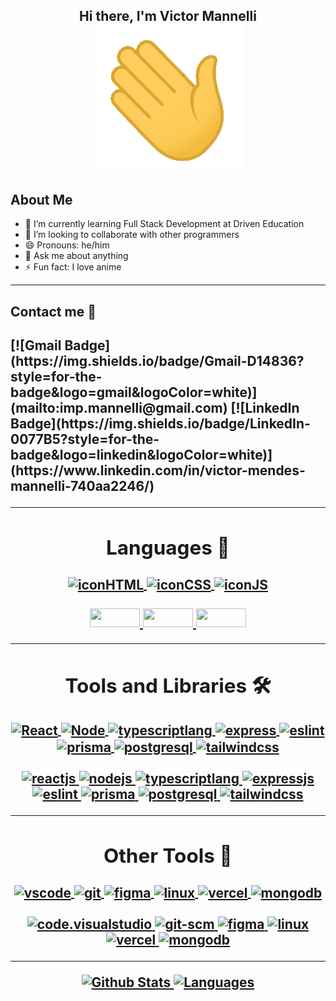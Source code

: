 <h2 align="center"> Hi there, I'm Victor Mannelli <img src="https://github.com/ABSphreak/ABSphreak/blob/master/gifs/Hi.gif" </h2>

## About Me

- 🌱 I’m currently learning Full Stack Development at Driven Education
- 👯 I’m looking to collaborate with other programmers
- 😄 Pronouns: he/him
- 💬 Ask me about anything
- ⚡ Fun fact: I love anime

* * * 

<h2> Contact me 🤝 <h2/>
[![Gmail Badge](https://img.shields.io/badge/Gmail-D14836?style=for-the-badge&logo=gmail&logoColor=white)](mailto:imp.mannelli@gmail.com)
[![LinkedIn Badge](https://img.shields.io/badge/LinkedIn-0077B5?style=for-the-badge&logo=linkedin&logoColor=white)](https://www.linkedin.com/in/victor-mendes-mannelli-740aa2246/)

* * *

<!-- 
  <img src="https://img.shields.io/badge/-Jest-&?style=for-the-badge&logo=jest&color=black" alt="Jest logo" />
  <img src="https://img.shields.io/badge/-typeorm-&?style=for-the-badge&logo=typeorm&color=black" alt="Typeorm logo" />
-->


<div align="center">
  <h2> Languages 📝 </h2>
<!--   <a href="http://www.python.org/" target="blank">
    <img align="center" height="60" width="80" alt="iconPython" src="https://cdn.jsdelivr.net/gh/devicons/devicon/icons/python/python-plain.svg" />
  </a> -->
  <a href="https://developer.mozilla.org/pt-BR/docs/Web/HTML/" target="blank">
    <img align="center" height="60" width="80" alt="iconHTML" src="https://cdn.jsdelivr.net/gh/devicons/devicon/icons/html5/html5-plain.svg" />
  </a>
  <a href="https://developer.mozilla.org/pt-BR/docs/Web/CSS" target="blank">
    <img align="center" height="60" width="80" alt="iconCSS" src="https://cdn.jsdelivr.net/gh/devicons/devicon/icons/css3/css3-plain.svg" />
  </a>
  <a href="https://developer.mozilla.org/pt-BR/docs/Web/JavaScript/" target="blank">
    <img align="center" height="60" width="80" alt="iconJS" src="https://cdn.jsdelivr.net/gh/devicons/devicon/icons/javascript/javascript-plain.svg" />
  </a>
</div>
<br/>
<div align="center">
<!--   <a href="http://www.python.org/" target="blank">
    <img width="80" src="https://img.shields.io/badge/-Python-yellow?style=for-the-badge&color=f1d356" /> 
  </a> -->
  <a href="https://developer.mozilla.org/pt-BR/docs/Web/HTML/" target="blank">
    <img width="80" height="30" src="https://img.shields.io/badge/-HTML-orange?style=for-the-badge&color=d84a2e" /> 
  </a>
  <a href="https://developer.mozilla.org/pt-BR/docs/Web/CSS" target="blank">
    <img width="80" height="30" src="https://img.shields.io/badge/-CSS-blue?style=for-the-badge&color=3173d9" /> 
  </a>
  <a href="https://developer.mozilla.org/pt-BR/docs/Web/JavaScript/" target="blank">
    <img width="80" height="30" src="https://img.shields.io/badge/-JavaScript-yellow?style=for-the-badge&color=e9d54c" /> 
  </a>
</div>

* * * 

<div>
  <div align="center">
    <h2> Tools and Libraries 🛠 </h2>
    <a href="http://reactjs.org/" target="blank">
      <img align="center" alt="React" height"60" width="80" src="https://cdn.jsdelivr.net/gh/devicons/devicon/icons/react/react-original.svg" />
    </a>
    <a href="https://nodejs.org/en/" target="blank">
      <img align="center" alt="Node" height"60" width="80" src="https://cdn.jsdelivr.net/gh/devicons/devicon/icons/nodejs/nodejs-plain.svg" />
    </a>
    <a href="https://www.typescriptlang.org/" target="blank">
      <img align="center" alt="typescriptlang" height"60" width="80" src="https://cdn.jsdelivr.net/gh/devicons/devicon/icons/typescript/typescript-plain.svg" />
    </a>
    <a href="https://expressjs.com/" target="blank">
      <img align="center" alt="express" height"60" width="80" src="https://cdn.jsdelivr.net/gh/devicons/devicon/icons/express/express-original.svg" />
    </a>
    <a href="https://eslint.org/" target="blank">
      <img align="center" alt="eslint" height"60" width="80" src="https://cdn.jsdelivr.net/gh/devicons/devicon/icons/eslint/eslint-original.svg" />
    </a>
    <a href="https://www.prisma.io/" target="blank">
      <img align="center" width="80" height"60" alt="prisma" src="https://www.svgrepo.com/show/373776/light-prisma.svg"/>
    </a>
    <a href="https://www.postgresql.org/" target="blank">
      <img align="center" alt="postgresql" height"60" width="80" src="https://cdn.jsdelivr.net/gh/devicons/devicon/icons/postgresql/postgresql-original.svg" />
    </a>
    <a href="https://tailwindcss.com/" target="blank">
      <img align="center" alt="tailwindcss" height"60" width="80" src="https://cdn.jsdelivr.net/gh/devicons/devicon/icons/tailwindcss/tailwindcss-plain.svg" />
    </a>
  </div>
  <br/>
  <div align="center">
    <a href="http://pt-br.reactjs.org/" target="blank">
       <img width="80" height="30" alt="reactjs" src="https://img.shields.io/badge/-React-blue?style=for-the-badge&color=5ed2f2" /> 
    </a>
    <a href="https://nodejs.org/en/" target="blank">
       <img width="80" height="30" alt="nodejs" src="https://img.shields.io/badge/-NodeJS-blue?style=for-the-badge&color=83ce3f" /> 
    </a>
    <a href="https://www.typescriptlang.org/" target="blank">
       <img width="80" height="30" alt="typescriptlang" src="https://img.shields.io/badge/-Typescript-blue?style=for-the-badge&color=007acc" /> 
    </a>
    <a href="https://expressjs.com/" target="blank">
       <img width="80" height="30" alt="expressjs" src="https://img.shields.io/badge/-express-blue?style=for-the-badge&color=fff" /> 
    </a>
    <a href="https://eslint.org/" target="blank">
       <img width="80" height="30" alt="eslint" src="https://img.shields.io/badge/-Eslint-blue?style=for-the-badge&color=4c63ba" /> 
    </a>
    <a href="https://www.prisma.io/" target="blank">
       <img width="80" height="30" alt="prisma" src="https://img.shields.io/badge/-prisma-blue?style=for-the-badge&color=071f2d" /> 
    </a>
    <a href="https://www.postgresql.org/" target="blank">
       <img width="80" height="30" alt="postgresql" src="https://img.shields.io/badge/-postgresql-blue?style=for-the-badge&color=336791" /> 
    </a>
    <a href="https://tailwindcss.com/" target="blank">
       <img width="80" height="30" alt="tailwindcss" src="https://img.shields.io/badge/-tailwindcss-blue?style=for-the-badge&color=38b2ac" /> 
    </a>
  </div>
</div>
  
* * * 

<div>
  <div align="center">
    <h2> Other Tools 🧰 </h2>
    <a href="https://code.visualstudio.com/" target="blank">
      <img align="center" alt="vscode" height"60" width="80" src="https://cdn.jsdelivr.net/gh/devicons/devicon/icons/vscode/vscode-original.svg" />
    <a href="https://git-scm.com/" target="blank">
      <img align="center" alt="git" height"60" width="80" src="https://cdn.jsdelivr.net/gh/devicons/devicon/icons/git/git-plain.svg" />
    </a>
    <a href="https://www.figma.com/" target="blank">
      <img align="center" alt="figma" height"60" width="80" src="https://cdn.jsdelivr.net/gh/devicons/devicon/icons/figma/figma-original.svg" />
    </a>
    <a href="https://kernel.org/" target="blank">
      <img align="center" alt="linux" height"60" width="80" src="https://cdn.jsdelivr.net/gh/devicons/devicon/icons/linux/linux-original.svg" />
    </a>
    <a href="https://vercel.com/" target="blank">
      <img align="center" alt="vercel" height"60" width="80" src="https://www.svgrepo.com/show/327408/logo-vercel.svg"/>
    </a>
    <a href="https://www.mongodb.com/home" target="blank">
      <img align="center" alt="mongodb" height"60" width="80" src="https://cdn.jsdelivr.net/gh/devicons/devicon/icons/mongodb/mongodb-original.svg" />
    </a>
  </div>
  <br/>
  <div align="center">
    <a href="https://code.visualstudio.com/" target="blank">
       <img width="80" height="30" alt="code.visualstudio" src="https://img.shields.io/badge/-vscode-blue?style=for-the-badge&color=0176c6" /> 
    </a>
    <a href="https://git-scm.com/" target="blank">
       <img width="80" height="30" alt="git-scm" src="https://img.shields.io/badge/-git-blue?style=for-the-badge&color=f35034" /> 
    </a>
    <a href="https://www.figma.com/" target="blank">
       <img width="80" height="30" alt="figma" src="https://img.shields.io/badge/-figma-blue?style=for-the-badge&color=e864a1" /> 
    </a>
    <a href="https://kernel.org/" target="blank">
       <img width="80" height="30" alt="linux" src="https://img.shields.io/badge/-linux-blue?style=for-the-badge&color=fed24e" /> 
    </a>
    <a href="https://vercel.com/" target="blank">
       <img width="80" height="30" alt="vercel" src="https://img.shields.io/badge/-vercel-blue?style=for-the-badge&color=fff" /> 
    </a>
     <a href="https://www.mongodb.com/home" target="blank">
       <img width="80" height="30" alt="mongodb" src="https://img.shields.io/badge/-mongodb-blue?style=for-the-badge&color=439934" /> 
    </a>
  </div>

</div>
  
***

<div align="center">
  <a href="https://github.com/anuraghazra/github-readme-stats">
    <img height="200px" src="https://github-readme-stats.vercel.app/api?username=Victor-Mannelli&show_icons=true&hide_border=true&theme=nord&bg_color=22272E&hide_rank=true" alt="Github Stats"/>
  </a>
  <a href="https://github.com/anuraghazra/github-readme-stats">
    <img height="200px" src="https://github-readme-stats.vercel.app/api/top-langs/?username=Victor-Mannelli&layout=compact&hide_border=true&theme=nord&bg_color=22272E&card_width=250" alt="Languages" />
  </a>
</div>

